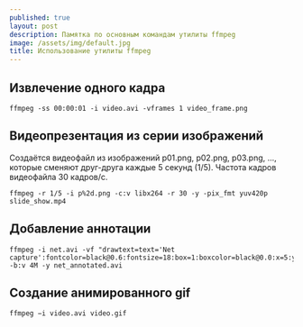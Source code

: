 ```yaml
---
published: true
layout: post
description: Памятка по основным командам утилиты ffmpeg
image: /assets/img/default.jpg
title: Использование утилиты ffmpeg
---
```


## Извлечение одного кадра

~~~shell
ffmpeg -ss 00:00:01 -i video.avi -vframes 1 video_frame.png
~~~

## Видеопрезентация из серии изображений

Создаётся видеофайл из изображений p01.png, p02.png, p03.png, ..., которые сменяют друг-друга каждые 5 секунд (1/5). Частота кадров видеофайла 30 кадров/с.

~~~shell
ffmpeg -r 1/5 -i p%2d.png -c:v libx264 -r 30 -y -pix_fmt yuv420p slide_show.mp4
~~~

## Добавление аннотации

~~~shell
ffmpeg -i net.avi -vf "drawtext=text='Net capture':fontcolor=black@0.6:fontsize=18:box=1:boxcolor=black@0.0:x=5:y=5" -b:v 4M -y net_annotated.avi
~~~

## Создание анимированного gif

~~~shell
ffmpeg −i video.avi video.gif
~~~
